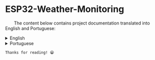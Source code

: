 # ESP32-Weather-Monitoring

&emsp;&emsp;The content below contains project documentation translated into English and Portuguese:

<details>
<summary>English</summary>

## Esp32 Weather Monitoring

&emsp;&emsp;A MicroPython aplication using the famous Esp32 as the microcontroller, the weather station consists into 2 sensors, BMP280 and DHT11, and a IPS 240x240 display. The project has visual display not only with the eletronic components, but also in your phone, with a webserver with auto-refresh for see real-time datas from the sensors.

### Configuring `package.json`

```
{
  "name": "esp32-project",
  "version": "1.0.0",
  "scripts": {
    "run": "mpremote connect (your COM port) run file_name.py",
    "upload": "mpremote connect (your COM port) fs cp file_name.py :"
  }
}
```

### Essential Terminal Commands

* Connect to board / Enter REPL:  
`mpremote connect (your COM port)`
* Upload files to board:  
`mpremote connect (your COM port) cp (file_name.py) :`
* Upload files to board with `upload` command (Check package.json):  
`mpremote connect (your COM port) upload (file_name.py) :`
* Run files from IDE or from board (Check package.json):  
`mpremote connect (your COM port) run (file_name.py)`
* List files from the board:  
`mpremote connect (your COM port) fs ls`
* Delete files from the board:  
`mpremote connect (your COM port) fs rm :(file_name.py)`

### Firmware

&emsp;&emsp;To use your ESP32 with micropython you first need to upload the .bin file from firmware paste to your board using esptool.

&emsp;&emsp;First install esptool via terminal using the following command:
`pip install esptool`

&emsp;&emsp;Now you need to erase the flash memory from your ESP32 microcontroller, first you need to put your board on boot mode using the BOOT and EN/RST buttons:
* Hold the BOOT button.
* While holding the BOOT button, press and release the EN/RST button.
* Hold the BOOT for more 1 or 2 seconds and then release.

&emsp;&emsp;Now your board is in boot mode, you erase the flash memory using the command above:
`python -m esptool --port (your COM port) erase_flash`

&emsp;&emsp;When the flash memory got erased, use the following command to upload the micropython firmware from [Micropython Oficial Download Website](https://micropython.org/download/ESP32_GENERIC/) and download the latest version of firmware to your board:
`python -m esptool --chip esp32 --port (your COM port) --baud 460800 write_flash -z 0x1000 C:\Users\your_user\the_path_you_download_the_firmware\the_file_name.bin`

&emsp;&emsp;With your micropython firmware installed, it's time to start the project.


### Libraries

&emsp;&emsp;The Libraries folder contains all the libraries used in this project, to use then it's simple, open the folder on your IDE and open the terminal, use the upload command to send the files to your board and then you are ready to run the program code.
* Upload files to board:  
`mpremote connect (your COM port) cp (library_file_name.py) :`
* Upload files to board with `upload` command (Check package.json):  
`mpremote connect (your COM port) upload (library_file_name.py) :`

### Components Connection

&emsp;&emsp;The following tables contains all the Pin connections of the eletronic components:

#### DHT11

Sensor | Board
:--------- | :------
`+` | `VCC`
`OUT` | `D4`
`-` | `GND`

#### BMP280

Sensor | Board
:--------- | :------
`VCC` | `VCC`
`GND` | `GND`
`SCL` | `D22`
`SDA` | `D21`

#### DISPLAY IPS 240x240

Sensor | Board
:--------- | :------
`GND` | `GND`
`VCC` | `VCC`
`SCL` | `D18`
`SDA` | `D23`
`RES` | `D4`
`DC` | `D15`
`BLK` | `D5`
</details>


<details>
<summary>Portuguese</summary>

## Esp32 Estação Meteorológica

&emsp;&emsp;Uma aplicação MicroPython usando o famoso ESP32 como microcontrolador, a estação meteorológica consiste em 2 sensores, BMP280 e DHT11, e um display IPS 240x240. O projeto tem exibição visual não só nos componentes eletrônicos, mas também no seu celular, com um servidor web com auto-refresh para ver os dados dos sensores em tempo real.

### Configurando o `package.json`
```
{
"name": "esp32-project",
"version": "1.0.0",
"scripts": {
"run": "mpremote connect (seu COM) run nome_do_arquivo.py",
"upload": "mpremote connect (seu COM) fs cp nome_do_arquivo.py :"
}
}
```

### Comandos essenciais no terminal

* Conectar à placa / Entrar no REPL:  
`mpremote connect (seu COM)`
* Enviar arquivos para a placa:  
`mpremote connect (seu COM) cp (nome_do_arquivo.py) :`
* Enviar arquivos para a placa com o comando `upload` (veja package.json):  
`mpremote connect (seu COM) upload (nome_do_arquivo.py) :`
* Executar arquivos pelo IDE ou pela placa (veja package.json):  
`mpremote connect (seu COM) run (nome_do_arquivo.py)`
* Listar arquivos da placa:  
`mpremote connect (seu COM) fs ls`
* Apagar arquivos da placa:  
`mpremote connect (seu COM) fs rm :(nome_do_arquivo.py)`

### Firmware

&emsp;&emsp;Para usar seu ESP32 com MicroPython você precisa primeiro enviar o arquivo `.bin` do firmware para a placa usando o esptool.

&emsp;&emsp;Primeiro instale o esptool no terminal com o comando:  
`pip install esptool`

&emsp;&emsp;Agora é necessário apagar a memória flash do ESP32. Para isso, coloque a placa em modo boot usando os botões BOOT e EN/RST:  
* Segure o botão BOOT.  
* Enquanto segura o BOOT, pressione e solte o EN/RST.  
* Segure o BOOT por mais 1 ou 2 segundos e depois solte.

&emsp;&emsp;Com a placa em modo boot, apague a memória flash com:  
`python -m esptool --port (seu COM) erase_flash`

&emsp;&emsp;Depois que a memória foi apagada, envie o firmware MicroPython baixado no site oficial [Micropython Oficial Download Website](https://micropython.org/download/ESP32_GENERIC/):  
`python -m esptool --chip esp32 --port (seu COM) --baud 460800 write_flash -z 0x1000 C:\Users\seu_usuario\caminho_do_firmware\nome_do_arquivo.bin`

&emsp;&emsp;Com o firmware MicroPython instalado, você pode começar o projeto.

### Bibliotecas

&emsp;&emsp;A pasta Libraries contém todas as bibliotecas usadas neste projeto. Para usar, abra a pasta na sua IDE e no terminal envie os arquivos para a placa com o comando upload. Depois, é só rodar o código.

* Enviar arquivos para a placa:  
`mpremote connect (seu COM) cp (nome_da_biblioteca.py) :`
* Enviar arquivos para a placa com `upload` (veja package.json):  
`mpremote connect (seu COM) upload (nome_da_biblioteca.py) :`

### Conexão dos componentes

&emsp;&emsp;As tabelas abaixo mostram todas as conexões dos pinos dos componentes eletrônicos:

#### DHT11

| Sensor | Placa  |
|--------|--------|
| `+`    | `VCC`  |
| `OUT`  | `D4`   |
| `-`    | `GND`  |

#### BMP280

| Sensor | Placa  |
|--------|--------|
| `VCC`  | `VCC`  |
| `GND`  | `GND`  |
| `SCL`  | `D22`  |
| `SDA`  | `D21`  |

#### DISPLAY IPS 240x240

| Sensor | Placa  |
|--------|--------|
| `GND`  | `GND`  |
| `VCC`  | `VCC`  |
| `SCL`  | `D18`  |
| `SDA`  | `D23`  |
| `RES`  | `D4`   |
| `DC`   | `D15`  |
| `BLK`  | `D5`   |

</details>

    Thanks for reading! 😁